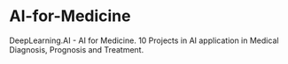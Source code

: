 # AI-for-Medicine
DeepLearning.AI - AI for Medicine. 10 Projects in AI application in Medical Diagnosis, Prognosis and Treatment.

